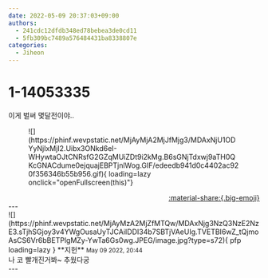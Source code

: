 ```yaml
---
date: 2022-05-09 20:37:03+09:00
authors:
  - 241cdc12dfdb348ed78bebea3de0cd11
  - 5fb309bc7489a576484431ba8338807e
categories:
  - Jiheon
---
```


# 1-14053335

<div class="post-container" markdown="1">
<div class="content-container md-sidebar__scrollwrap" markdown="1">

이게 벌써 몇달전이야..
<figure markdown="1">
![](https://phinf.wevpstatic.net/MjAyMjA2MjJfMjg3/MDAxNjU1ODYyNjIxMjI2.Uibx3ONkd6eI-WHywtaOJtCNRsfG2GZqMUiZDt9i2kMg.B6sGNjTdxwj9aTH0QKcGNACdume0ejquajEBPTjnlWog.GIF/edeedb941d0c4402ac920f356346b55b956.gif){ loading=lazy onclick="openFullscreen(this)"}
</figure>


</div>
</div>

<div style="text-align: right;" markdown="1">
<a href="https://weverse.io/fromis9/fanpost/1-14053335" style="text-align: right;">:material-share:{.big-emoji}</a>
</div>
---

<div class="comments-container md-sidebar__scrollwrap" markdown="1">
<div class="comment" markdown="1">
<div class='id-container' markdown="1">
![](https://phinf.wevpstatic.net/MjAyMzA2MjZfMTQw/MDAxNjg3NzQ3NzE2NzE3.sTjhSGjoy3v4YWgOusaUyTJCAiIDDI34b7SBTjVAeUIg.TVETBI6wZ_tQjmoAsCS6Vr6bBETPlgMZy-YwTa6Gs0wg.JPEG/image.jpg?type=s72){ pfp loading=lazy }
**<span class="artist">지헌</span>** <small>May 09 2022, 20:44</small><br>
</div>
<div class='comment-body' markdown="1">
나 코 빨개진거봐~ 추웠다궁
</div>
</div>
</div>
---
